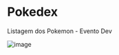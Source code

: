 # Pokedex
Listagem dos Pokemon - Evento Dev


![image](https://github.com/Henrique-8A/Pokedex/assets/108709381/ec458bc5-1b38-4ea3-ad7a-d2d447a3ba26)
